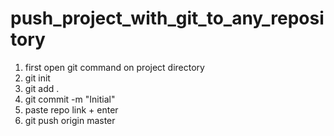 # push_project_with_git_to_any_repository

1. first open git command on project directory
2. git init
3. git add .
4. git commit -m "Initial"
5. paste repo link + enter
6. git push origin master

